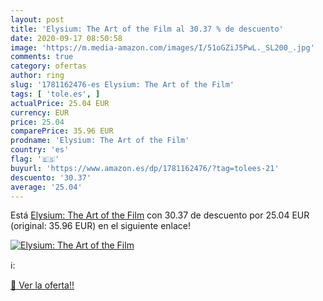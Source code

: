 ```yaml
---
layout: post
title: 'Elysium: The Art of the Film al 30.37 % de descuento'
date: 2020-09-17 08:50:58
image: 'https://m.media-amazon.com/images/I/51oGZiJ5PwL._SL200_.jpg'
comments: true
category: ofertas
author: ring
slug: '1781162476-es Elysium: The Art of the Film'
tags: [ 'tole.es', ]
actualPrice: 25.04 EUR
currency: EUR
price: 25.04
comparePrice: 35.96 EUR
prodname: 'Elysium: The Art of the Film'
country: 'es'
flag: '🇪🇸'
buyurl: 'https://www.amazon.es/dp/1781162476/?tag=tolees-21'
descuento: '30.37'
average: '25.04'
---
```


Está [Elysium: The Art of the Film](https://www.amazon.es/dp/1781162476/?tag=tolees-21) con 30.37 de descuento por 25.04 EUR (original: 35.96 EUR) en el siguiente enlace!

[![Elysium: The Art of the Film](https://m.media-amazon.com/images/I/51oGZiJ5PwL._SL200_.jpg)](https://www.amazon.es/dp/1781162476/?tag=tolees-21)

ℹ️:


[🛒 Ver la oferta!!](https://www.amazon.es/dp/1781162476/?tag=tolees-21)
